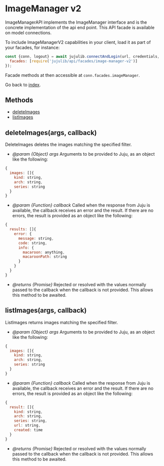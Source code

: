 <!---
NOTE: this file has been generated by the doc command in js-libjuju
on Tue 2018/11/27 16:23:14 UTC. Do not manually edit this file.
--->
# ImageManager v2

ImageManagerAPI implements the ImageManager interface and is the concrete
  implementation of the api end point.
This API facade is available on model connections.

To include ImageManagerV2 capabilities in your client, load it as
part of your facades, for instance:
```javascript
const {conn, logout} = await jujulib.connectAndLogin(url, credentials, {
  facades: [require('jujulib/api/facades/image-manager-v2')]
});
```
Facade methods at then accessible at `conn.facades.imageManager`.

Go back to [index](index.md).

## Methods
- [deleteImages](#deleteImagesargs-callback)
- [listImages](#listImagesargs-callback)

## deleteImages(args, callback)
DeleteImages deletes the images matching the specified filter.

- *@param {Object} args* Arguments to be provided to Juju, as an object like
  the following:
```javascript
{
  images: []{
    kind: string,
    arch: string,
    series: string
  }
}
```
- *@param {Function} callback* Called when the response from Juju is available,
  the callback receives an error and the result. If there are no errors, the
  result is provided as an object like the following:
```javascript
{
  results: []{
    error: {
      message: string,
      code: string,
      info: {
        macaroon: anything,
        macaroonPath: string
      }
    }
  }
}
```
- *@returns {Promise}* Rejected or resolved with the values normally passed to
  the callback when the callback is not provided.
  This allows this method to be awaited.

## listImages(args, callback)
ListImages returns images matching the specified filter.

- *@param {Object} args* Arguments to be provided to Juju, as an object like
  the following:
```javascript
{
  images: []{
    kind: string,
    arch: string,
    series: string
  }
}
```
- *@param {Function} callback* Called when the response from Juju is available,
  the callback receives an error and the result. If there are no errors, the
  result is provided as an object like the following:
```javascript
{
  result: []{
    kind: string,
    arch: string,
    series: string,
    url: string,
    created: time
  }
}
```
- *@returns {Promise}* Rejected or resolved with the values normally passed to
  the callback when the callback is not provided.
  This allows this method to be awaited.